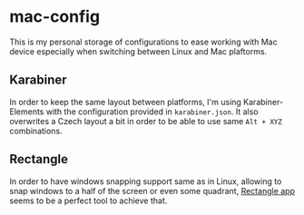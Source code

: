# mac-config

This is my personal storage of configurations to ease working with Mac device especially when switching between Linux and Mac plaftorms.

## Karabiner

In order to keep the same layout between platforms, I'm using Karabiner-Elements with the configuration provided in `karabiner.json`. It also overwrites a Czech layout a bit in order to be able to use same `Alt + XYZ` combinations.

## Rectangle

In order to have windows snapping support same as in Linux, allowing to snap windows to a half of the screen or even some quadrant, [Rectangle app](https://rectangleapp.com/) seems to be a perfect tool to achieve that.